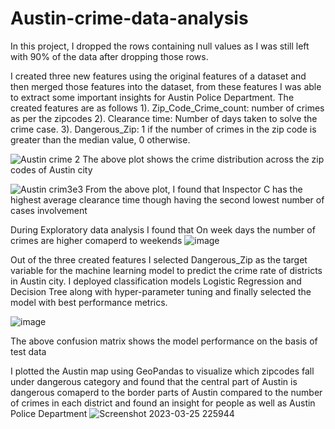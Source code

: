 # Austin-crime-data-analysis

In this project, I dropped the rows containing null values as I was still left with 90% of the data after dropping those rows.

I created three new features using the original features of a dataset and then merged those features into the dataset, from these features I was able to extract some 
important insights for Austin Police Department.
The created features are as follows
1). Zip_Code_Crime_count: number of crimes as per the zipcodes
2). Clearance time: Number of days taken to solve the crime case.
3). Dangerous_Zip: 1 if the number of crimes in the zip code is greater than the median value, 0 otherwise.

![Austin crime 2](https://user-images.githubusercontent.com/77584094/228087425-2f4c7aca-e2aa-41b2-b683-ab67fbee1bd3.png)
The above plot shows the crime distribution across the zip codes of Austin city

![Austin crim3e3 ](https://user-images.githubusercontent.com/77584094/228089348-9619b4ed-e4ca-48f4-9d02-be9db7356f83.png)
From the above plot, I found that Inspector C has the highest average clearance time though having the second lowest number of cases involvement

During Exploratory data analysis I found that On week days the number of crimes are higher comaperd to weekends
![image](https://user-images.githubusercontent.com/77584094/228095969-3244e67b-9030-487a-918c-d68b8445aa28.png)

Out of the three created features I selected Dangerous_Zip as the target variable for the machine learning model to predict the crime rate of districts in Austin city. 
I deployed classification models Logistic Regression and Decision Tree along with hyper-parameter tuning 
and finally selected the model with best performance metrics.

![image](https://user-images.githubusercontent.com/77584094/228095324-a17a3298-16fd-45cd-bf91-95b21450750e.png)

The above confusion matrix shows the model performance on the basis of test data

I plotted the Austin map using GeoPandas to visualize which zipcodes fall under dangerous category and found that the central part of Austin is dangerous comaperd to the border parts of Austin compared to the 
number of crimes in each district and found an insight for people as well as Austin Police Department
![Screenshot 2023-03-25 225944](https://user-images.githubusercontent.com/77584094/228089617-d8ee8ebc-9875-4b37-adf6-afff0a516bbf.png)

